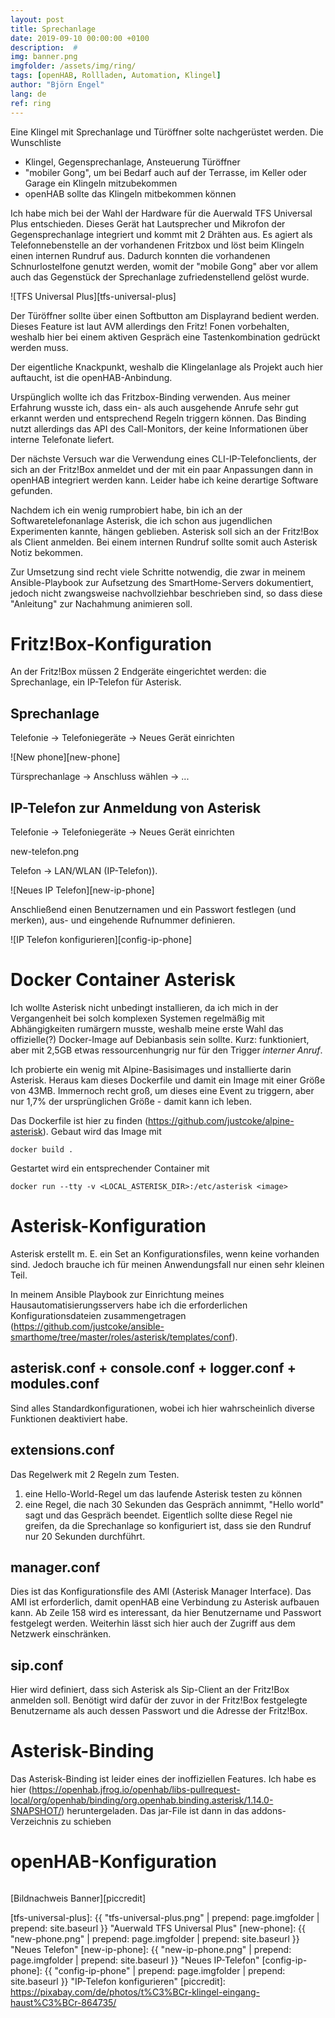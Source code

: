 ```yaml
---
layout: post
title: Sprechanlage
date: 2019-09-10 00:00:00 +0100
description:  #
img: banner.png
imgfolder: /assets/img/ring/
tags: [openHAB, Rollladen, Automation, Klingel]
author: "Björn Engel"
lang: de
ref: ring
---
```


Eine Klingel mit Sprechanlage und Türöffner solte nachgerüstet werden. Die Wunschliste 

* Klingel, Gegensprechanlage, Ansteuerung Türöffner
* "mobiler Gong", um bei Bedarf auch auf der Terrasse, im Keller oder Garage ein Klingeln mitzubekommen
* openHAB sollte das Klingeln mitbekommen können

Ich habe mich bei der Wahl der Hardware für die Auerwald TFS Universal Plus entschieden. Dieses Gerät hat Lautsprecher und Mikrofon der Gegensprechanlage integriert und kommt mit 2 Drähten aus. Es agiert als Telefonnebenstelle an der vorhandenen Fritzbox und löst beim Klingeln einen internen Rundruf aus. Dadurch konnten die vorhandenen Schnurlostelfone genutzt werden, womit der "mobile Gong" aber vor allem auch das Gegenstück der Sprechanlage zufriedenstellend gelöst wurde.

![TFS Universal Plus][tfs-universal-plus]

Der Türöffner sollte über einen Softbutton am Displayrand bedient werden. Dieses Feature ist laut AVM allerdings den Fritz! Fonen vorbehalten, weshalb hier bei einem aktiven Gespräch eine Tastenkombination gedrückt werden muss.

Der eigentliche Knackpunkt, weshalb die Klingelanlage als Projekt auch hier auftaucht, ist die openHAB-Anbindung.

Urspünglich wollte ich das Fritzbox-Binding verwenden. Aus meiner Erfahrung wusste ich, dass ein- als auch ausgehende Anrufe sehr gut erkannt werden und entsprechend Regeln triggern können. Das Binding nutzt allerdings das API des Call-Monitors, der keine Informationen über interne Telefonate liefert.

Der nächste Versuch war die Verwendung eines CLI-IP-Telefonclients, der sich an der Fritz!Box anmeldet und der mit ein paar Anpassungen dann in openHAB integriert werden kann. Leider habe ich keine derartige Software gefunden.

Nachdem ich ein wenig rumprobiert habe, bin ich an der Softwaretelefonanlage Asterisk, die ich schon aus jugendlichen Experimenten kannte, hängen geblieben. Asterisk soll sich an der Fritz!Box als Client anmelden. Bei einem internen Rundruf sollte somit auch Asterisk Notiz bekommen.

Zur Umsetzung sind recht viele Schritte notwendig, die zwar in meinem Ansible-Playbook zur Aufsetzung des SmartHome-Servers dokumentiert, jedoch nicht zwangsweise nachvollziehbar beschrieben sind, so dass diese "Anleitung" zur Nachahmung animieren soll.

# Fritz!Box-Konfiguration

An der Fritz!Box müssen 2 Endgeräte eingerichtet werden: die Sprechanlage, ein IP-Telefon für Asterisk.

## Sprechanlage

Telefonie -> Telefoniegeräte -> Neues Gerät einrichten

![New phone][new-phone]

Türsprechanlage -> Anschluss wählen -> ...

## IP-Telefon zur Anmeldung von Asterisk

Telefonie -> Telefoniegeräte -> Neues Gerät einrichten

new-telefon.png

Telefon -> LAN/WLAN (IP-Telefon)). 

![Neues IP Telefon][new-ip-phone]

Anschließend einen Benutzernamen und ein Passwort festlegen (und merken), aus- und eingehende Rufnummer definieren.

![IP Telefon konfigurieren][config-ip-phone]

# Docker Container Asterisk
Ich wollte Asterisk nicht unbedingt installieren, da ich mich in der Vergangenheit bei solch komplexen Systemen regelmäßig mit Abhängigkeiten rumärgern musste, weshalb meine erste Wahl das offizielle(?) Docker-Image auf Debianbasis sein sollte. Kurz: funktioniert, aber mit 2,5GB etwas ressourcenhungrig nur für den Trigger *interner Anruf*.

Ich probierte ein wenig mit Alpine-Basisimages und installierte darin Asterisk. Heraus kam dieses Dockerfile und damit ein Image mit einer Größe von 43MB. Immernoch recht groß, um dieses eine Event zu triggern, aber nur 1,7% der ursprünglichen Größe - damit kann ich leben.

Das Dockerfile ist hier zu finden (https://github.com/justcoke/alpine-asterisk). Gebaut wird das Image mit

```shell
docker build .
```

Gestartet wird ein entsprechender Container mit

```shell
docker run --tty -v <LOCAL_ASTERISK_DIR>:/etc/asterisk <image>
```

# Asterisk-Konfiguration

Asterisk erstellt m. E. ein Set an Konfigurationsfiles, wenn keine vorhanden sind. Jedoch brauche ich für meinen Anwendungsfall nur einen sehr kleinen Teil.

In meinem Ansible Playbook zur Einrichtung meines Hausautomatisierungsservers habe ich die erforderlichen Konfigurationsdateien zusammengetragen (https://github.com/justcoke/ansible-smarthome/tree/master/roles/asterisk/templates/conf). 

## asterisk.conf + console.conf + logger.conf + modules.conf

Sind alles Standardkonfigurationen, wobei ich hier wahrscheinlich diverse Funktionen deaktiviert habe.

## extensions.conf

Das Regelwerk mit 2 Regeln zum Testen.

1. eine Hello-World-Regel um das laufende Asterisk testen zu können
2. eine Regel, die nach 30 Sekunden das Gespräch annimmt, "Hello world" sagt und das Gespräch beendet. Eigentlich sollte diese Regel nie greifen, da die Sprechanlage so konfiguriert ist, dass sie den Rundruf nur 20 Sekunden durchführt.

## manager.conf

Dies ist das Konfigurationsfile des AMI (Asterisk Manager Interface). Das AMI ist erforderlich, damit openHAB eine Verbindung zu Asterisk aufbauen kann. Ab Zeile 158 wird es interessant, da hier Benutzername und Passwort festgelegt werden. Weiterhin lässt sich hier auch der Zugriff aus dem Netzwerk einschränken.

## sip.conf

Hier wird definiert, dass sich Asterisk als Sip-Client an der Fritz!Box anmelden soll. Benötigt wird dafür der zuvor in der Fritz!Box festgelegte Benutzername als auch dessen Passwort und die Adresse der Fritz!Box.    

# Asterisk-Binding

Das Asterisk-Binding ist leider eines der inoffiziellen Features. Ich habe es hier (https://openhab.jfrog.io/openhab/libs-pullrequest-local/org/openhab/binding/org.openhab.binding.asterisk/1.14.0-SNAPSHOT/) heruntergeladen. Das jar-File ist dann in das addons-Verzeichnis zu schieben

# openHAB-Konfiguration 

```ruby
```

[Bildnachweis Banner][piccredit]

[tfs-universal-plus]: {{ "tfs-universal-plus.png" | prepend: page.imgfolder | prepend: site.baseurl }} "Auerwald TFS Universal Plus"
[new-phone]: {{ "new-phone.png" | prepend: page.imgfolder | prepend: site.baseurl }} "Neues Telefon"
[new-ip-phone]: {{ "new-ip-phone.png" | prepend: page.imgfolder | prepend: site.baseurl }} "Neues IP-Telefon"
[config-ip-phone]: {{ "config-ip-phone" | prepend: page.imgfolder | prepend: site.baseurl }} "IP-Telefon konfigurieren"
[piccredit]: https://pixabay.com/de/photos/t%C3%BCr-klingel-eingang-haust%C3%BCr-864735/
